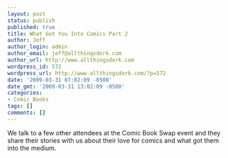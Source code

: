 ```yaml
---
layout: post
status: publish
published: true
title: What Got You Into Comics Part 2
author: Jeff
author_login: admin
author_email: jeff@allthingsdork.com
author_url: http://www.allthingsdork.com
wordpress_id: 572
wordpress_url: http://www.allthingsdork.com/?p=572
date: '2009-03-31 07:02:09 -0500'
date_gmt: '2009-03-31 13:02:09 -0500'
categories:
- Comic Books
tags: []
comments: []
---
```

<p>We talk to a few other attendees at the Comic Book Swap event and they share their stories with us about their love for comics and what got them into the medium.</p>
<p><object width="425" height="344"><param name="movie" value="http://www.youtube.com/v/sIgB4WA6WpQ&hl=en&fs=1"></param><param name="allowFullScreen" value="true"></param><param name="allowscriptaccess" value="always"></param><embed src="http://www.youtube.com/v/sIgB4WA6WpQ&hl=en&fs=1" type="application/x-shockwave-flash" allowscriptaccess="always" allowfullscreen="true" width="425" height="344"></embed></object></p>

